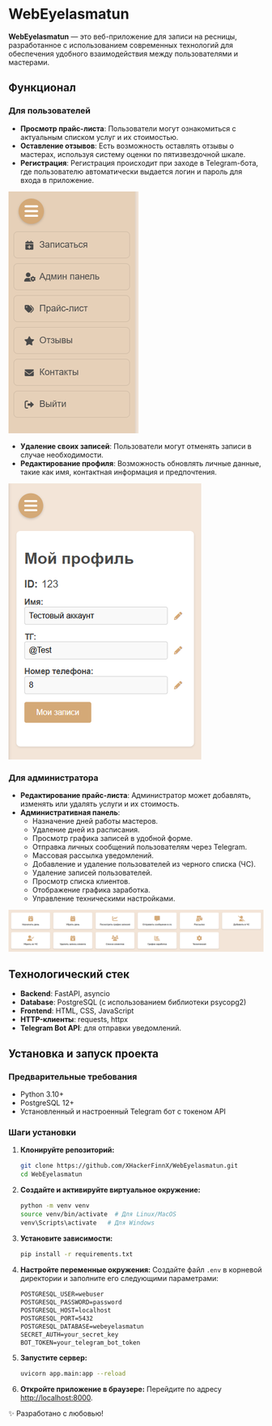 # WebEyelasmatun

**WebEyelasmatun** — это веб-приложение для записи на ресницы, разработанное с использованием современных технологий для обеспечения удобного взаимодействия между пользователями и мастерами.

## Функционал

### Для пользователей

- **Просмотр прайс-листа**: Пользователи могут ознакомиться с актуальным списком услуг и их стоимостью.
- **Оставление отзывов**: Есть возможность оставлять отзывы о мастерах, используя систему оценки по пятизвездочной шкале.
- **Регистрация**: Регистрация происходит при заходе в Telegram-бота, где пользователю автоматически выдается логин и пароль для входа в приложение.

![Меню панель](https://github.com/XHackerFinnX/WebEyelasmatun/blob/main/picture_readme/menu.png)

- **Удаление своих записей**: Пользователи могут отменять записи в случае необходимости.
- **Редактирование профиля**: Возможность обновлять личные данные, такие как имя, контактная информация и предпочтения.

![Профиль клиента](https://github.com/XHackerFinnX/WebEyelasmatun/blob/main/picture_readme/profile.png)

### Для администратора

- **Редактирование прайс-листа**: Администратор может добавлять, изменять или удалять услуги и их стоимость.
- **Административная панель**:
  - Назначение дней работы мастеров.
  - Удаление дней из расписания.
  - Просмотр графика записей в удобной форме.
  - Отправка личных сообщений пользователям через Telegram.
  - Массовая рассылка уведомлений.
  - Добавление и удаление пользователей из черного списка (ЧС).
  - Удаление записей пользователей.
  - Просмотр списка клиентов.
  - Отображение графика заработка.
  - Управление техническими настройками.

![Административная панель](https://github.com/XHackerFinnX/WebEyelasmatun/blob/main/picture_readme/admin_panel.png)

## Технологический стек

- **Backend**: FastAPI, asyncio
- **Database**: PostgreSQL (с использованием библиотеки psycopg2)
- **Frontend**: HTML, CSS, JavaScript
- **HTTP-клиенты**: requests, httpx
- **Telegram Bot API**: для отправки уведомлений.

## Установка и запуск проекта

### Предварительные требования

- Python 3.10+
- PostgreSQL 12+
- Установленный и настроенный Telegram бот с токеном API

### Шаги установки

1. **Клонируйте репозиторий:**
   ```bash
   git clone https://github.com/XHackerFinnX/WebEyelasmatun.git
   cd WebEyelasmatun
   ```

2. **Создайте и активируйте виртуальное окружение:**
   ```bash
   python -m venv venv
   source venv/bin/activate  # Для Linux/MacOS
   venv\Scripts\activate   # Для Windows
   ```

3. **Установите зависимости:**
   ```bash
   pip install -r requirements.txt
   ```

4. **Настройте переменные окружения:**
   Создайте файл `.env` в корневой директории и заполните его следующими параметрами:
   ```env
   POSTGRESQL_USER=webuser
   POSTGRESQL_PASSWORD=password
   POSTGRESQL_HOST=localhost
   POSTGRESQL_PORT=5432
   POSTGRESQL_DATABASE=webeyelasmatun
   SECRET_AUTH=your_secret_key
   BOT_TOKEN=your_telegram_bot_token
   ```

5. **Запустите сервер:**
   ```bash
   uvicorn app.main:app --reload
   ```

6. **Откройте приложение в браузере:**
   Перейдите по адресу [http://localhost:8000](http://localhost:8000).
   
✨ Разработано с любовью!

